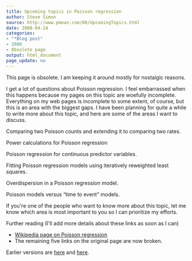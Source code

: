 ```yaml
---
title: Upcoming topics in Poisson regression
author: Steve Simon
source: http://www.pmean.com/08/UpcomingTopics.html
date: 2008-04-24
categories:
- "*Blog post"
- 2008
- Obsolete page
output: html_document
page_update: no
---
```


This page is obsolete. I am keeping it around mostly for nostalgic reasons.

<!---More--->

I get a lot of questions about Poisson regression. I feel embarrassed when this happens because my pages on this topic are woefully incomplete. Everything on my web pages is incomplete to some extent, of course, but this is an area with the biggest gaps. I have been planning for quite a while to write more about this topic, and here are some of the areas I want to discuss.

Comparing two Poisson counts and extending it to comparing two rates.

Power calculations for Poisson regression

Poisson regression for continuous predictor variables.

Fitting Poisson regression models using iteratively reweighted least squares.

Overdispersion in a Poisson regression model.

Poisson models versus “time to event” models.

If you're one of the people who want to know more about this topic, let me know which area is most important to you so I can prioritize my efforts.

Further reading (I'll add more details about these links as soon as I can)

+ [Wikipedia page on Poisson regression][wik1]
+ The remaining five links on the original page are now broken.

[wik1]: en.wikipedia.org/wiki/Poisson_regression

Earlier versions are [here][sim1] and [here][sim2].

[sim1]: http://www.pmean.com/08/UpcomingTopics.html
[sim2]: http://new.pmean.com/upcoming-topics/
